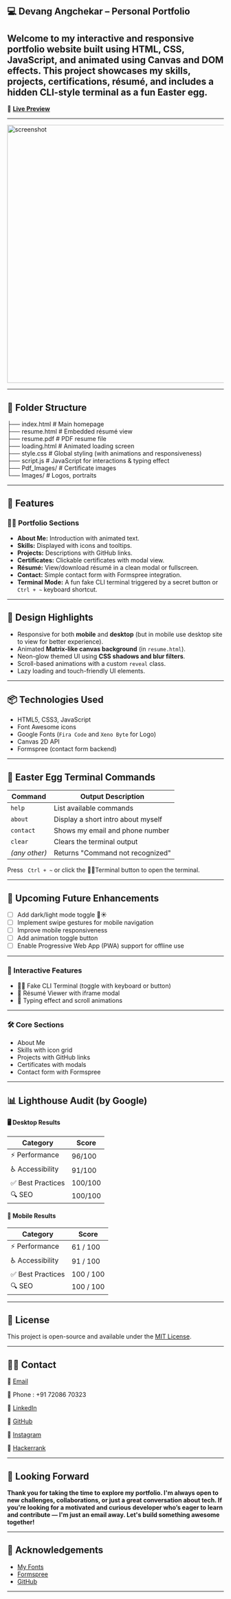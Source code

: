 ## 💻 Devang Angchekar – Personal Portfolio

Welcome to my interactive and responsive portfolio website built using **HTML, CSS, JavaScript**, and animated using **Canvas and DOM effects**. This project showcases my **skills**, **projects**, **certifications**, **résumé**, and includes a hidden **CLI-style terminal** as a fun Easter egg.
---

🔗 **[Live Preview](https://devang09.vercel.app/)**  

---

<img width="1365" height="599" alt="screenshot" src="https://github.com/user-attachments/assets/bff9c153-afd7-4bd9-aa39-bdca32906149" />

---

## 📁 Folder Structure

├── index.html           # Main homepage  
├── resume.html          # Embedded résumé view  
├── resume.pdf           # PDF resume file  
├── loading.html         # Animated loading screen   
├── style.css            # Global styling (with animations and responsiveness)  
├── script.js            # JavaScript for interactions & typing effect  
├── Pdf_Images/          # Certificate images  
└── Images/              # Logos, portraits 

---

## 🚀 Features

### 🧑‍💻 Portfolio Sections
- **About Me:** Introduction with animated text.
- **Skills:** Displayed with icons and tooltips.
- **Projects:** Descriptions with GitHub links.
- **Certificates:** Clickable certificates with modal view.
- **Résumé:** View/download résumé in a clean modal or fullscreen.
- **Contact:** Simple contact form with Formspree integration.
- **Terminal Mode:** A fun fake CLI terminal triggered by a secret button or  ` Ctrl + ~`  keyboard shortcut.

---

## 🎨 Design Highlights

- Responsive for both **mobile** and **desktop** (but in mobile use desktop site to view for better experience).
- Animated **Matrix-like canvas background** (in `resume.html`).
- Neon-glow themed UI using **CSS shadows and blur filters**.
- Scroll-based animations with a custom `reveal` class.
- Lazy loading and touch-friendly UI elements.

---

## 📦 Technologies Used

- HTML5, CSS3, JavaScript
- Font Awesome icons
- Google Fonts (`Fira Code` and `Xeno Byte` for Logo)
- Canvas 2D API
- Formspree (contact form backend)

---

## 🔐 Easter Egg Terminal Commands

| Command       | Output Description               |
| ------------- | -------------------------------- |
| `help`        | List available commands          |
| `about`       | Display a short intro about myself  |
| `contact`     | Shows my email and phone number |
| `clear`       | Clears the terminal output       |
| *(any other)* | Returns "Command not recognized" |

Press ` Ctrl + ~`  or click the 🧑‍💻Terminal button to open the terminal.

---

## 🔮 Upcoming Future Enhancements

- [ ] Add dark/light mode toggle 🌙☀️
- [ ] Implement swipe gestures for mobile navigation
- [ ] Improve mobile responsiveness
- [ ] Add animation toggle button
- [ ] Enable Progressive Web App (PWA) support for offline use

---

### 🎯 Interactive Features
- 👨‍💻 Fake CLI Terminal (toggle with keyboard or button)
- 📜 Résumé Viewer with iframe modal
- 🧠 Typing effect and scroll animations

---

### 🛠️ Core Sections
- About Me
- Skills with icon grid
- Projects with GitHub links
- Certificates with modals
- Contact form with Formspree

---

## 📊 Lighthouse Audit (by Google)

#### 🖥️ Desktop Results
| Category         | Score |
|------------------|-------|
| ⚡ Performance     | 96/100 |
| ♿ Accessibility   | 91/100 |
| ✅ Best Practices  | 100/100 |
| 🔍 SEO            | 100/100 |

#### 📱 Mobile Results

| Category         | Score         |
| ---------------- | ------------- |
| ⚡ Performance    | 61 / 100  |
| ♿ Accessibility  | 91 / 100  |
| ✅ Best Practices | 100 / 100 |
| 🔍 SEO           | 100 / 100 |

---

## 📜 License
This project is open-source and available under the [MIT License](https://github.com/Devang-09/Portfolio/blob/main/LICENSE).

---

## 🙋‍♂️ Contact

📧 [Email](devangangchekar2004@gmail.com) 

📱 Phone : +91 72086 70323

🔗 [LinkedIn](https://linkedin.com/in/devang-angchekar-3583a02b9/)

🔗 [GitHub](https://github.com/Devang-09)

🔗 [Instagram](https://instagram.com/_https_devang_)

🔗 [Hackerrank](https://hackerrank.com/profile/devangangchekar1)

---

## 🤝 Looking Forward

**Thank you for taking the time to explore my portfolio. I'm always open to new challenges, collaborations, or just a great conversation about tech. If you're looking for a motivated and curious developer who’s eager to learn and contribute — I'm just an email away. Let's build something awesome together!**

---

## 🙏 Acknowledgements

- [My Fonts](https://myfonts.com/)
- [Formspree](https://formspree.io/)
- [GitHub](https://github.com/frontend-joe)

---
